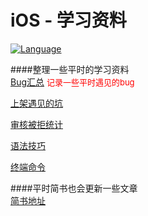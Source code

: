 # iOS - 学习资料
[![Language](https://img.shields.io/badge/language-ObjC-blue.svg)](https://developer.apple.com/library/mac/documentation/Cocoa/Conceptual/ProgrammingWithObjectiveC/Introduction/Introduction.html)  

####整理一些平时的学习资料   
[Bug汇总](https://github.com/yangKJ/KJStudyDatas/blob/master/Bug汇总.md) <font color=#FF0000 size=2>记录一些平时遇见的bug</font> 

[上架遇见的坑](https://github.com/yangKJ/KJStudyDatas/blob/master/上架遇见的坑.md)

[审核被拒统计](https://github.com/yangKJ/KJStudyDatas/blob/master/审核被拒统计.md)

[语法技巧](https://github.com/yangKJ/KJStudyDatas/blob/master/语法技巧.md)

[终端命令](https://github.com/yangKJ/KJStudyDatas/blob/master/终端命令.md)

####平时简书也会更新一些文章  
[简书地址](https://www.jianshu.com/u/c84c00476ab6)
